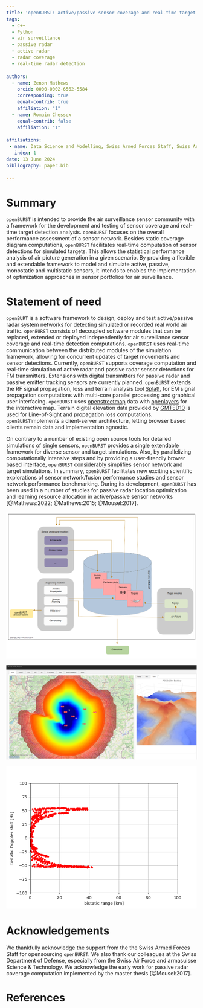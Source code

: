 ```yaml
---
title: 'openBURST: active/passive sensor coverage and real-time target detection analysis framework for air surveillance'
tags:
  - C++
  - Python
  - air surveillance
  - passive radar
  - active radar
  - radar coverage
  - real-time radar detection

authors:
  - name: Zenon Mathews
    orcid: 0000-0002-6562-5584
    corresponding: true 
    equal-contrib: true
    affiliation: "1" 
  - name: Romain Chessex
    equal-contrib: false 
    affiliation: "1"

affiliations:
 - name: Data Science and Modelling, Swiss Armed Forces Staff, Swiss Army, Switzerland
   index: 1
date: 13 June 2024
bibliography: paper.bib

---
```


# Summary

`openBURST` is intended to provide the air surveillance sensor community with a framework for the development and testing of sensor coverage and real-time target detection analysis. `openBURST` focuses on the overall performance assessment of a sensor network. Besides static coverage diagram computations, `openBURST` facilitates real-time computation of sensor detections for simulated targets. This allows the statistical performance analysis of air picture generation in a given scenario. By providing a flexible and extendable framework to model and simulate active, passive, monostatic and multistatic sensors, it intends to enables the implementation of optimization approaches in sensor portfolios for air surveillance.


# Statement of need

`openBURT` is a software framework to design, deploy and test active/passive radar system networks for detecting simulated or recorded real world air traffic. `openBURST` consists of decoupled software modules that can be replaced, extended or deployed independently for air surveillance sensor coverage and real-time detection computations. `openBURST` uses real-time communication between the distributed modules of the simulation framework, allowing for concurrent updates of target movements and sensor detections. Currently, `openBURST` supports coverage computation and real-time simulation of active radar and passive radar sensor detections for FM transmitters. Extensions with digital transmitters for passive radar and passive emitter tracking sensors are currently planned. `openBURST` extends the RF signal propagation, loss and terrain analysis tool [Splat!](https://www.qsl.net/kd2bd/splat.html), for EM signal propagation computations with multi-core parallel processing and graphical user interfacing. `openBURST` uses [openstreetmap](https://openstreetmap.org) data with [openlayers](https://openlayers.org) for the interactive map. Terrain digital elevation data provided by [GMTED10](https://www.usgs.gov/coastal-changes-and-impacts/gmted2010) is used for Line-of-Sight and propagation loss computations. `openBURST`implements a client-server architecture, letting browser based clients remain data and implementation agnostic. 

On contrary to a number of existing open source tools for detailed simulations of single sensors, `openBURST` provides a single extendable framework for diverse sensor and target simulations. Also, by parallelizing computationally intensive steps and by providing a user-firendly brower based interface, `openBURST` considerably simplifies sensor network and target simulations. In summary, `openBURST` facilitates new exciting scientific explorations of sensor network/fusion performance studies and sensor network performance benchmarking. During its development, `openBURST` has been used in a number of studies for passive radar location optimization and learning resource allocation in active/passive sensor networks [@Mathews:2022; @Mathews:2015; @Mousel:2017]. 

![openBURST Framework with its component modules and real-time database](./openburst_architecture.png)

![Passive radar coverage computation (left, with numbered receivers and transmitters of oppportunity) and the terrain backdrop (right)](./openburst_pcl.png)

![Passive radar real-time range-doppler detections for a given target scenario.](./range_doppler_openburst_pcl.png)

# Acknowledgements

We thankfully acknowledge the support from the the Swiss Armed Forces Staff for opensourcing `openBURST`. We also thank our colleagues at the Swiss Department of Defense, especially from the Swiss Air Force and  armasuisse Science & Technology. We acknowledge the early work for passive radar coverage computation implemented by the master thesis [@Mousel:2017].

# References